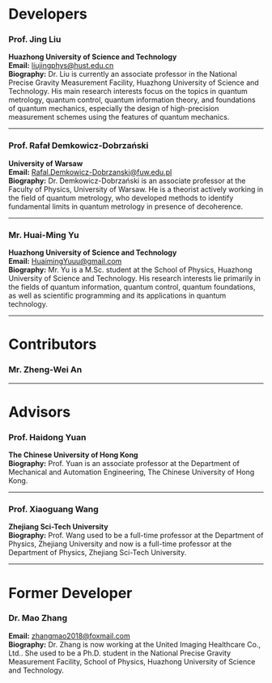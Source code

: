 # Developers

### **Prof. Jing Liu**
**Huazhong University of Science and Technology**  
**Email:** <liujingphys@hust.edu.cn>  
**Biography:** Dr. Liu is currently an associate professor in the National Precise Gravity 
Measurement Facility, Huazhong University of Science and Technology. His main research interests 
focus on the topics in quantum metrology, quantum control, quantum information theory, and 
foundations of quantum mechanics, especially the design of high-precision measurement schemes 
using the features of quantum mechanics.

---

### **Prof. Rafał Demkowicz-Dobrzański**  
**University of Warsaw**  
**Email:** <Rafal.Demkowicz-Dobrzanski@fuw.edu.pl>  
**Biography:** Dr. Demkowicz-Dobrzański is an associate professor at the Faculty of Physics, 
University of Warsaw. He is a theorist actively working in the field of quantum metrology, 
who developed methods to identify fundamental limits in quantum metrology in presence of 
decoherence.

---
### **Mr. Huai-Ming Yu**  
**Huazhong University of Science and Technology**  
**Email:** <HuaimingYuuu@gmail.com>  
**Biography:** Mr. Yu is a M.Sc. student at the School of Physics, Huazhong University of 
Science and Technology. His research interests lie primarily in the fields of quantum information,
quantum control, quantum foundations, as well as scientific programming and its applications in
quantum technology.

---

# Contributors

### **Mr. Zheng-Wei An**

---

# Advisors

### **Prof. Haidong Yuan**  
**The Chinese University of Hong Kong**  
**Biography:** Prof. Yuan is an associate professor at the Department of Mechanical 
and Automation Engineering, The Chinese University of Hong Kong.

---

### **Prof. Xiaoguang Wang**  
**Zhejiang Sci-Tech University**  
**Biography:** Prof. Wang used to be a full-time professor at the Department of Physics, Zhejiang University and now is a full-time professor at the Department of Physics, Zhejiang Sci-Tech University.


---
# Former Developer

### **Dr. Mao Zhang**  
**Email:** <zhangmao2018@foxmail.com>  
**Biography:** Dr. Zhang is now working at the United Imaging Healthcare Co., Ltd.. She used to be a Ph.D. student in the National Precise Gravity Measurement Facility, School of Physics, Huazhong University of Science and Technology. 
